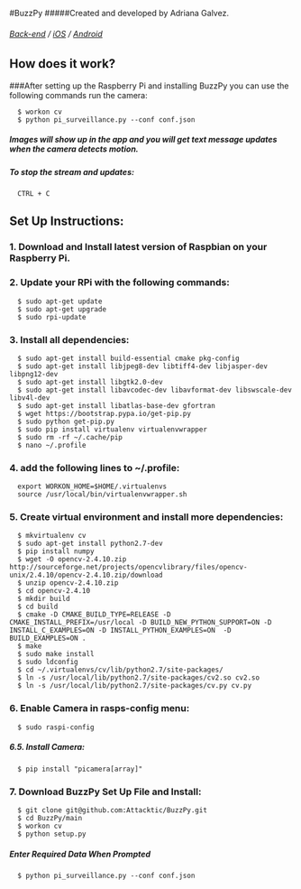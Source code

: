 #BuzzPy
#####Created and developed by Adriana Galvez.

###### [Back-end](https://github.com/Attacktic/capstoneBackend) / [iOS](https://github.com/Attacktic/iosCapstone) / [Android](https://github.com/Attacktic/androidCapstone)
## How does it work?
###After setting up the Raspberry Pi and installing BuzzPy you can use the following commands run the camera:
```
  $ workon cv
  $ python pi_surveillance.py --conf conf.json
```
##### Images will show up in the app and you will get text message updates when the camera detects motion.

##### To stop the stream and updates:
```
  CTRL + C
```

## Set Up Instructions:

### 1. Download and Install latest version of Raspbian on your Raspberry Pi.

### 2. Update your RPi with the following commands:
```
  $ sudo apt-get update
  $ sudo apt-get upgrade
  $ sudo rpi-update
```

### 3. Install all dependencies:
```
  $ sudo apt-get install build-essential cmake pkg-config
  $ sudo apt-get install libjpeg8-dev libtiff4-dev libjasper-dev libpng12-dev
  $ sudo apt-get install libgtk2.0-dev
  $ sudo apt-get install libavcodec-dev libavformat-dev libswscale-dev libv4l-dev
  $ sudo apt-get install libatlas-base-dev gfortran
  $ wget https://bootstrap.pypa.io/get-pip.py
  $ sudo python get-pip.py
  $ sudo pip install virtualenv virtualenvwrapper
  $ sudo rm -rf ~/.cache/pip
  $ nano ~/.profile
```
### 4. add the following lines to ~/.profile:
```
  export WORKON_HOME=$HOME/.virtualenvs
  source /usr/local/bin/virtualenvwrapper.sh
```
### 5. Create virtual environment and install more dependencies:
```
  $ mkvirtualenv cv
  $ sudo apt-get install python2.7-dev
  $ pip install numpy
  $ wget -O opencv-2.4.10.zip http://sourceforge.net/projects/opencvlibrary/files/opencv-unix/2.4.10/opencv-2.4.10.zip/download
  $ unzip opencv-2.4.10.zip
  $ cd opencv-2.4.10
  $ mkdir build
  $ cd build
  $ cmake -D CMAKE_BUILD_TYPE=RELEASE -D CMAKE_INSTALL_PREFIX=/usr/local -D BUILD_NEW_PYTHON_SUPPORT=ON -D INSTALL_C_EXAMPLES=ON -D INSTALL_PYTHON_EXAMPLES=ON  -D BUILD_EXAMPLES=ON .
  $ make
  $ sudo make install
  $ sudo ldconfig
  $ cd ~/.virtualenvs/cv/lib/python2.7/site-packages/
  $ ln -s /usr/local/lib/python2.7/site-packages/cv2.so cv2.so
  $ ln -s /usr/local/lib/python2.7/site-packages/cv.py cv.py
```
### 6. Enable Camera in rasps-config menu:
```
  $ sudo raspi-config
```
##### 6.5. Install Camera:
```
  $ pip install "picamera[array]"
```
### 7. Download BuzzPy Set Up File and Install:
```
  $ git clone git@github.com:Attacktic/BuzzPy.git
  $ cd BuzzPy/main
  $ workon cv
  $ python setup.py
```
##### Enter Required Data When Prompted
```
  $ python pi_surveillance.py --conf conf.json
```
